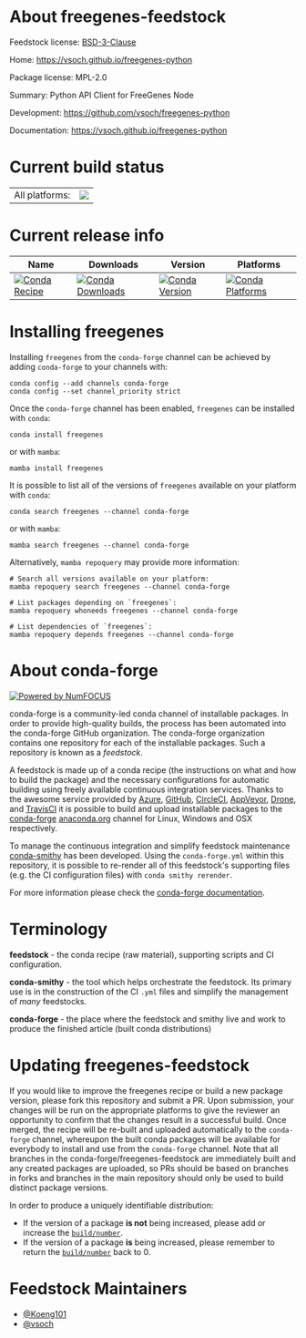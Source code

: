 About freegenes-feedstock
=========================

Feedstock license: [BSD-3-Clause](https://github.com/conda-forge/freegenes-feedstock/blob/main/LICENSE.txt)

Home: https://vsoch.github.io/freegenes-python

Package license: MPL-2.0

Summary: Python API Client for FreeGenes Node

Development: https://github.com/vsoch/freegenes-python

Documentation: https://vsoch.github.io/freegenes-python

Current build status
====================


<table><tr><td>All platforms:</td>
    <td>
      <a href="https://dev.azure.com/conda-forge/feedstock-builds/_build/latest?definitionId=7748&branchName=main">
        <img src="https://dev.azure.com/conda-forge/feedstock-builds/_apis/build/status/freegenes-feedstock?branchName=main">
      </a>
    </td>
  </tr>
</table>

Current release info
====================

| Name | Downloads | Version | Platforms |
| --- | --- | --- | --- |
| [![Conda Recipe](https://img.shields.io/badge/recipe-freegenes-green.svg)](https://anaconda.org/conda-forge/freegenes) | [![Conda Downloads](https://img.shields.io/conda/dn/conda-forge/freegenes.svg)](https://anaconda.org/conda-forge/freegenes) | [![Conda Version](https://img.shields.io/conda/vn/conda-forge/freegenes.svg)](https://anaconda.org/conda-forge/freegenes) | [![Conda Platforms](https://img.shields.io/conda/pn/conda-forge/freegenes.svg)](https://anaconda.org/conda-forge/freegenes) |

Installing freegenes
====================

Installing `freegenes` from the `conda-forge` channel can be achieved by adding `conda-forge` to your channels with:

```
conda config --add channels conda-forge
conda config --set channel_priority strict
```

Once the `conda-forge` channel has been enabled, `freegenes` can be installed with `conda`:

```
conda install freegenes
```

or with `mamba`:

```
mamba install freegenes
```

It is possible to list all of the versions of `freegenes` available on your platform with `conda`:

```
conda search freegenes --channel conda-forge
```

or with `mamba`:

```
mamba search freegenes --channel conda-forge
```

Alternatively, `mamba repoquery` may provide more information:

```
# Search all versions available on your platform:
mamba repoquery search freegenes --channel conda-forge

# List packages depending on `freegenes`:
mamba repoquery whoneeds freegenes --channel conda-forge

# List dependencies of `freegenes`:
mamba repoquery depends freegenes --channel conda-forge
```


About conda-forge
=================

[![Powered by
NumFOCUS](https://img.shields.io/badge/powered%20by-NumFOCUS-orange.svg?style=flat&colorA=E1523D&colorB=007D8A)](https://numfocus.org)

conda-forge is a community-led conda channel of installable packages.
In order to provide high-quality builds, the process has been automated into the
conda-forge GitHub organization. The conda-forge organization contains one repository
for each of the installable packages. Such a repository is known as a *feedstock*.

A feedstock is made up of a conda recipe (the instructions on what and how to build
the package) and the necessary configurations for automatic building using freely
available continuous integration services. Thanks to the awesome service provided by
[Azure](https://azure.microsoft.com/en-us/services/devops/), [GitHub](https://github.com/),
[CircleCI](https://circleci.com/), [AppVeyor](https://www.appveyor.com/),
[Drone](https://cloud.drone.io/welcome), and [TravisCI](https://travis-ci.com/)
it is possible to build and upload installable packages to the
[conda-forge](https://anaconda.org/conda-forge) [anaconda.org](https://anaconda.org/)
channel for Linux, Windows and OSX respectively.

To manage the continuous integration and simplify feedstock maintenance
[conda-smithy](https://github.com/conda-forge/conda-smithy) has been developed.
Using the ``conda-forge.yml`` within this repository, it is possible to re-render all of
this feedstock's supporting files (e.g. the CI configuration files) with ``conda smithy rerender``.

For more information please check the [conda-forge documentation](https://conda-forge.org/docs/).

Terminology
===========

**feedstock** - the conda recipe (raw material), supporting scripts and CI configuration.

**conda-smithy** - the tool which helps orchestrate the feedstock.
                   Its primary use is in the construction of the CI ``.yml`` files
                   and simplify the management of *many* feedstocks.

**conda-forge** - the place where the feedstock and smithy live and work to
                  produce the finished article (built conda distributions)


Updating freegenes-feedstock
============================

If you would like to improve the freegenes recipe or build a new
package version, please fork this repository and submit a PR. Upon submission,
your changes will be run on the appropriate platforms to give the reviewer an
opportunity to confirm that the changes result in a successful build. Once
merged, the recipe will be re-built and uploaded automatically to the
`conda-forge` channel, whereupon the built conda packages will be available for
everybody to install and use from the `conda-forge` channel.
Note that all branches in the conda-forge/freegenes-feedstock are
immediately built and any created packages are uploaded, so PRs should be based
on branches in forks and branches in the main repository should only be used to
build distinct package versions.

In order to produce a uniquely identifiable distribution:
 * If the version of a package **is not** being increased, please add or increase
   the [``build/number``](https://docs.conda.io/projects/conda-build/en/latest/resources/define-metadata.html#build-number-and-string).
 * If the version of a package **is** being increased, please remember to return
   the [``build/number``](https://docs.conda.io/projects/conda-build/en/latest/resources/define-metadata.html#build-number-and-string)
   back to 0.

Feedstock Maintainers
=====================

* [@Koeng101](https://github.com/Koeng101/)
* [@vsoch](https://github.com/vsoch/)

